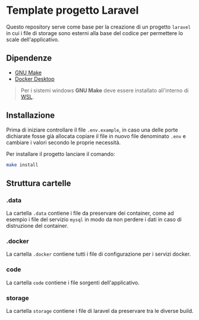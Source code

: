 # Template progetto Laravel

Questo repository serve come base per la creazione di un progetto `laravel` in cui
i file di storage sono esterni alla base del codice per permettere lo scale dell'applicativo.

## Dipendenze

- [GNU Make](https://www.gnu.org/software/make/)
- [Docker Desktop](https://www.docker.com/products/docker-desktop/)

> Per i sistemi windows **GNU Make** deve essere installato all'interno di
[WSL](https://learn.microsoft.com/it-it/windows/wsl/about#what-is-wsl-2).

## Installazione

Prima di iniziare controllare il file `.env.example`, in caso una delle porte dichiarate fosse già allocata
copiare il file in nuovo file denominato `.env` e cambiare i valori secondo le proprie necessità.

Per installare il progetto lanciare il comando:

```bash
make install
```

## Struttura cartelle

### .data

La cartella `.data` contiene i file da preservare dei container, come ad esempio i file del servizio
`mysql` in modo da non perdere i dati in caso di distruzione del container.

### .docker

La cartella `.docker` contiene tutti i file di configurazione per i servizi docker.

### code

La cartella `code` contiene i file sorgenti dell'applicativo.

### storage

La cartella `storage` contiene i file di laravel da preservare tra le diverse build.
